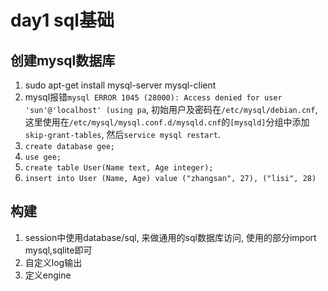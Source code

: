 # day1 sql基础

## 创建mysql数据库
1. sudo apt-get install mysql-server mysql-client
2. mysql报错`mysql ERROR 1045 (28000): Access denied for user 'sun'@'localhost' (using pa`, 初始用户及密码在`/etc/mysql/debian.cnf`, 这里使用在`/etc/mysql/mysql.conf.d/mysqld.cnf`的`[mysqld]`分组中添加`skip-grant-tables`, 然后`service mysql restart`.
3. `create database gee;`
4. `use gee;`
5. `create table User(Name text, Age integer);`
6. `insert into User (Name, Age) value ("zhangsan", 27), ("lisi", 28)`

## 构建
1. session中使用database/sql, 来做通用的sql数据库访问, 使用的部分import mysql,sqlite即可
2. 自定义log输出
3. 定义engine
